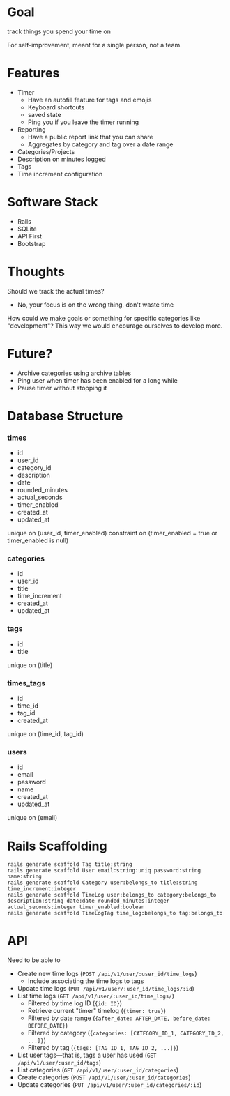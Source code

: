 # Goal

track things you spend your time on

For self-improvement, meant for a single person, not a team.

# Features
  - Timer
    - Have an autofill feature for tags and emojis
    - Keyboard shortcuts
    - saved state
    - Ping you if you leave the timer running
  - Reporting
    - Have a public report link that you can share
    - Aggregates by category and tag over a date range
  - Categories/Projects
  - Description on minutes logged
  - Tags
  - Time increment configuration

# Software Stack
  - Rails
  - SQLite
  - API First
  - Bootstrap

# Thoughts

Should we track the actual times?
  - No, your focus is on the wrong thing, don't waste time
  
How could we make goals or something for specific categories like "development"?  This way we would encourage ourselves to develop more.

# Future?

 - Archive categories using archive tables
 - Ping user when timer has been enabled for a long while
 - Pause timer without stopping it

# Database Structure

### times

 - id
 - user_id
 - category_id
 - description
 - date
 - rounded_minutes
 - actual_seconds
 - timer_enabled
 - created_at
 - updated_at

unique on (user_id, timer_enabled)
constraint on (timer_enabled = true or timer_enabled is null)

### categories

 - id
 - user_id
 - title
 - time_increment
 - created_at
 - updated_at

### tags

 - id
 - title 

unique on (title)

### times_tags

 - id
 - time_id
 - tag_id
 - created_at

unique on (time_id, tag_id)

### users

 - id
 - email
 - password
 - name
 - created_at
 - updated_at

unique on (email)

# Rails Scaffolding

    rails generate scaffold Tag title:string
    rails generate scaffold User email:string:uniq password:string name:string
    rails generate scaffold Category user:belongs_to title:string time_increment:integer
    rails generate scaffold TimeLog user:belongs_to category:belongs_to description:string date:date rounded_minutes:integer actual_seconds:integer timer_enabled:boolean
    rails generate scaffold TimeLogTag time_log:belongs_to tag:belongs_to

# API

Need to be able to

 - Create new time logs (`POST /api/v1/user/:user_id/time_logs`)
     - Include associating the time logs to tags
 - Update time logs (`PUT /api/v1/user/:user_id/time_logs/:id`)
 - List time logs (`GET /api/v1/user/:user_id/time_logs/`)
    - Filtered by time log ID (`{id: ID}`)
    - Retrieve current "timer" timelog (`{timer: true}`)
    - Filtered by date range (`{after_date: AFTER_DATE, before_date: BEFORE_DATE}`)
    - Filtered by category (`{categories: [CATEGORY_ID_1, CATEGORY_ID_2, ...]}`)
    - Filtered by tag (`{tags: [TAG_ID_1, TAG_ID_2, ...]}`)
 - List user tags—that is, tags a user has used (`GET /api/v1/user/:user_id/tags`)
 - List categories (`GET /api/v1/user/:user_id/categories`)
 - Create categories (`POST /api/v1/user/:user_id/categories`)
 - Update categories (`PUT /api/v1/user/:user_id/categories/:id`)

